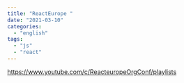 ```yaml
---
title: "ReactEurope "
date: "2021-03-10"
categories:
  - "english"
tags:
  - "js"
  - "react"
---
```


https://www.youtube.com/c/ReacteuropeOrgConf/playlists

